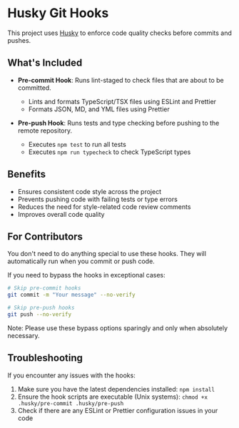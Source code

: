 # Husky Git Hooks

This project uses [Husky](https://typicode.github.io/husky/) to enforce code quality checks before commits and pushes.

## What's Included

- **Pre-commit Hook**: Runs lint-staged to check files that are about to be committed.
  - Lints and formats TypeScript/TSX files using ESLint and Prettier
  - Formats JSON, MD, and YML files using Prettier

- **Pre-push Hook**: Runs tests and type checking before pushing to the remote repository.
  - Executes `npm test` to run all tests
  - Executes `npm run typecheck` to check TypeScript types

## Benefits

- Ensures consistent code style across the project
- Prevents pushing code with failing tests or type errors
- Reduces the need for style-related code review comments
- Improves overall code quality

## For Contributors

You don't need to do anything special to use these hooks. They will automatically run when you commit or push code.

If you need to bypass the hooks in exceptional cases:

```bash
# Skip pre-commit hooks
git commit -m "Your message" --no-verify

# Skip pre-push hooks
git push --no-verify
```

Note: Please use these bypass options sparingly and only when absolutely necessary.

## Troubleshooting

If you encounter any issues with the hooks:

1. Make sure you have the latest dependencies installed: `npm install`
2. Ensure the hook scripts are executable (Unix systems): `chmod +x .husky/pre-commit .husky/pre-push`
3. Check if there are any ESLint or Prettier configuration issues in your code

